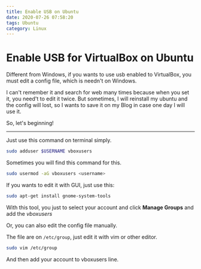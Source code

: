 ```yaml
---
title: Enable USB on Ubuntu
date: 2020-07-26 07:58:20
tags: Ubuntu
category: Linux
---
```

# Enable USB for VirtualBox on Ubuntu

Different from Windows, if you wants to use usb enabled to VirtualBox, you must edit a config file, which is needn't on Windows.

I can't remember it and search for web many times because when you set it, you need't to edit it twice. But sometimes, I will reinstall my ubuntu and the config will lost, so I wants to save it on my Blog in case one day I will use it.

So, let's beginning!

---

Just use this command on terminal simply.

```bash
sudo adduser $USERNAME vboxusers
```

Sometimes you will find this command for this.

```bash
sudo usermod -aG vboxusers <username>
```

If you wants to edit it with GUI, just use this:

```bash
sudo apt-get install gnome-system-tools
```
With this tool, you just to select your account and click **Manage Groups** and add the *vboxusers*

Or, you can also edit the config file manually.

The file are on `/etc/group`, just edit it with vim or other editor.

```bash
sudo vim /etc/group
```

And then add your account to vboxusers line.
